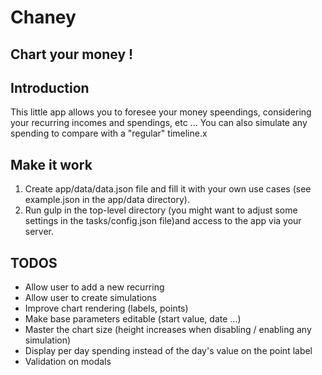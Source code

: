 # Chaney

## Chart your money !

## Introduction
This little app allows you to foresee your money speendings, considering your recurring incomes and spendings, etc ...
You can also simulate any spending to compare with a "regular" timeline.x

## Make it work
1. Create app/data/data.json file and fill it with your own use cases (see example.json in the app/data directory).
2. Run gulp in the top-level directory (you might want to adjust some settings in the tasks/config.json file)and access to the app via your server.

## TODOS
- Allow user to add a new recurring
- Allow user to create simulations
- Improve chart rendering (labels, points)
- Make base parameters editable (start value, date ...)
- Master the chart size (height increases when disabling / enabling any simulation)
- Display per day spending instead of the day's value on the point label
- Validation on modals
